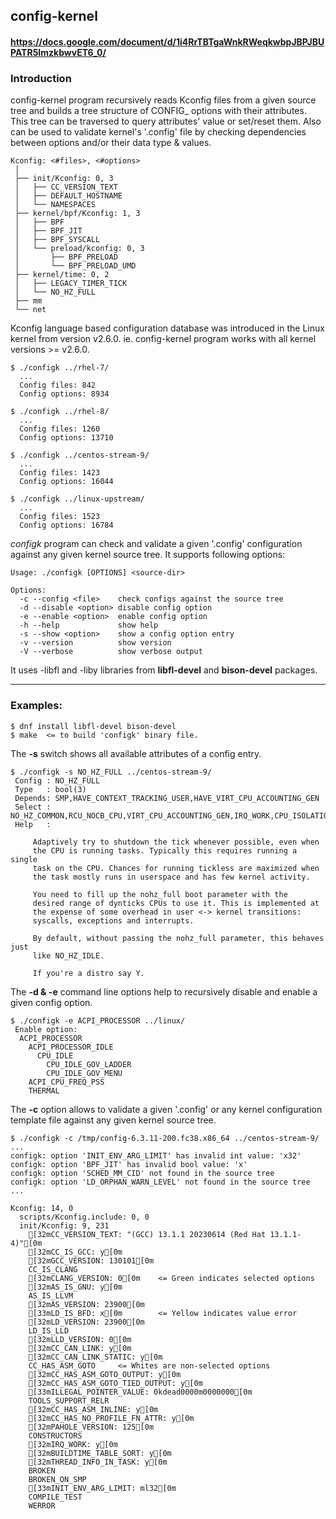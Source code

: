 ## config-kernel
#### https://docs.google.com/document/d/1i4RrTBTgaWnkRWeqkwbpJBPJBUPATR5ImzkbwvET6_0/

### Introduction

config-kernel program recursively reads Kconfig files from a given source tree
and builds a tree structure of CONFIG_ options with their attributes.
This tree can be traversed to query attributes' value or set/reset them. Also
can be used to validate kernel's '.config' file by checking dependencies
between options and/or their data type & values.

    Kconfig: <#files>, <#options>
     │
     ├── init/Kconfig: 0, 3
     │   ├── CC_VERSION_TEXT
     │   ├── DEFAULT_HOSTNAME
     │   └── NAMESPACES
     ├── kernel/bpf/Kconfig: 1, 3
     │   ├── BPF
     │   ├── BPF_JIT
     │   ├── BPF_SYSCALL
     │   └── preload/kconfig: 0, 3
     │       ├── BPF_PRELOAD
     │       └── BPF_PRELOAD_UMD
     ├── kernel/time: 0, 2
     │   ├── LEGACY_TIMER_TICK
     │   └── NO_HZ_FULL
     ├── mm
     └── net


Kconfig language based configuration database was introduced in the Linux
kernel from version v2.6.0. ie. config-kernel program works with all kernel
versions >= v2.6.0.

    $ ./configk ../rhel-7/
      ...
      Config files: 842
      Config options: 8934

    $ ./configk ../rhel-8/
      ...
      Config files: 1260
      Config options: 13710

    $ ./configk ../centos-stream-9/
      ...
      Config files: 1423
      Config options: 16044

    $ ./configk ../linux-upstream/
      ...
      Config files: 1523
      Config options: 16784


_configk_ program can check and validate a given '.config' configuration
against any given kernel source tree. It supports following options:

    Usage: ./configk [OPTIONS] <source-dir>

    Options:
      -c --config <file>    check configs against the source tree
      -d --disable <option> disable config option
      -e --enable <option>  enable config option
      -h --help             show help
      -s --show <option>    show a config option entry
      -v --version          show version
      -V --verbose          show verbose output

It uses -libfl and -liby libraries from **libfl-devel** and **bison-devel**
packages.

---

### Examples:

    $ dnf install libfl-devel bison-devel
    $ make  <= to build 'configk' binary file.

The **-s** switch shows all available attributes of a config entry.

    $ ./configk -s NO_HZ_FULL ../centos-stream-9/
     Config : NO_HZ_FULL
     Type   : bool(3)
     Depends: SMP,HAVE_CONTEXT_TRACKING_USER,HAVE_VIRT_CPU_ACCOUNTING_GEN
     Select : NO_HZ_COMMON,RCU_NOCB_CPU,VIRT_CPU_ACCOUNTING_GEN,IRQ_WORK,CPU_ISOLATION
     Help   :

         Adaptively try to shutdown the tick whenever possible, even when
         the CPU is running tasks. Typically this requires running a single
         task on the CPU. Chances for running tickless are maximized when
         the task mostly runs in userspace and has few kernel activity.

         You need to fill up the nohz_full boot parameter with the
         desired range of dynticks CPUs to use it. This is implemented at
         the expense of some overhead in user <-> kernel transitions:
         syscalls, exceptions and interrupts.

         By default, without passing the nohz_full parameter, this behaves just
         like NO_HZ_IDLE.

         If you're a distro say Y.


The **-d & -e** command line options help to recursively disable and enable a
given config option.

    $ ./configk -e ACPI_PROCESSOR ../linux/
     Enable option:
      ACPI_PROCESSOR
        ACPI_PROCESSOR_IDLE
          CPU_IDLE
            CPU_IDLE_GOV_LADDER
            CPU_IDLE_GOV_MENU
        ACPI_CPU_FREQ_PSS
        THERMAL


The **-c** option allows to validate a given '.config' or any kernel
configuration template file against any given kernel source tree.

    $ ./configk -c /tmp/config-6.3.11-200.fc38.x86_64 ../centos-stream-9/
    ...
    configk: option 'INIT_ENV_ARG_LIMIT' has invalid int value: 'x32'
    configk: option 'BPF_JIT' has invalid bool value: 'x'
    configk: option 'SCHED_MM_CID' not found in the source tree
    configk: option 'LD_ORPHAN_WARN_LEVEL' not found in the source tree
    ...

    Kconfig: 14, 0
      scripts/Kconfig.include: 0, 0
      init/Kconfig: 9, 231
        [32mCC_VERSION_TEXT: "(GCC) 13.1.1 20230614 (Red Hat 13.1.1-4)"[0m
        [32mCC_IS_GCC: y[0m
        [32mGCC_VERSION: 130101[0m
        CC_IS_CLANG
        [32mCLANG_VERSION: 0[0m    <= Green indicates selected options
        [32mAS_IS_GNU: y[0m
        AS_IS_LLVM
        [32mAS_VERSION: 23900[0m
        [33mLD_IS_BFD: x[0m        <= Yellow indicates value error
        [32mLD_VERSION: 23900[0m
        LD_IS_LLD
        [32mLLD_VERSION: 0[0m
        [32mCC_CAN_LINK: y[0m
        [32mCC_CAN_LINK_STATIC: y[0m
        CC_HAS_ASM_GOTO     <= Whites are non-selected options
        [32mCC_HAS_ASM_GOTO_OUTPUT: y[0m
        [32mCC_HAS_ASM_GOTO_TIED_OUTPUT: y[0m
        [33mILLEGAL_POINTER_VALUE: 0kdead0000m0000000[0m
        TOOLS_SUPPORT_RELR
        [32mCC_HAS_ASM_INLINE: y[0m
        [32mCC_HAS_NO_PROFILE_FN_ATTR: y[0m
        [32mPAHOLE_VERSION: 125[0m
        CONSTRUCTORS
        [32mIRQ_WORK: y[0m
        [32mBUILDTIME_TABLE_SORT: y[0m
        [32mTHREAD_INFO_IN_TASK: y[0m
        BROKEN
        BROKEN_ON_SMP
        [33mINIT_ENV_ARG_LIMIT: ml32[0m
        COMPILE_TEST
        WERROR
